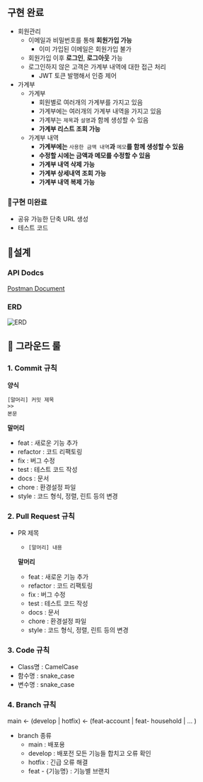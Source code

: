 ## 구현 완료

- 회원관리
    - 이메일과 비밀번호를 통해 **회원가입 가능**
        - 이미 가입된 이메일은 회원가입 불가
    - 회원가입 이후 **로그인**, **로그아웃** 가능
    - 로그인하지 않은 고객은 가계부 내역에 대한 접근 처리
        - JWT 토큰 발행해서 인증 제어
- 가계부
    - 가계부
        - 회원별로 여러개의 가계부를 가지고 있음
        - 가계부에는 여러개의 가계부 내역을 가지고 있음
        - 가계부는 `제목`과 `설명`과 함께 생성할 수 있음
        - **가계부 리스트 조회 가능**
    - 가계부 내역
        - **가계부에는** `사용한 금액 내역`**과** `메모`**를 함께 생성할 수 있음**
        - **수정할 시에는 금액과 메모를 수정할 수 있음**
        - **가계부 내역 삭제 가능**
        - **가계부 상세내역 조회 가능**
        - **가계부 내역 복제 가능**
        

### 🧡구현 미완료

- 공유 가능한 단축 URL 생성
- 테스트 코드

## 💛설계

### API Dodcs

[Postman Document](https://documenter.getpostman.com/view/10099049/2s93JowRLK) 

### ERD

![ERD](https://user-images.githubusercontent.com/57447658/223129478-773a3030-c7f5-4d3c-8302-0db1d226a4f0.png)


## 💚 그라운드 룰

### 1. Commit 규칙

**양식**

```
[말머리] 커밋 제목
>>
본문
```

**말머리**

- feat : 새로운 기능 추가
- refactor : 코드 리팩토링
- fix : 버그 수정
- test : 테스트 코드 작성
- docs : 문서
- chore : 환경설정 파일
- style : 코드 형식, 정렬, 린트 등의 변경

### 2. Pull Request 규칙

- PR 제목
    - `[말머리] 내용`
    
    **말머리**
    
    - feat : 새로운 기능 추가
    - refactor : 코드 리팩토링
    - fix : 버그 수정
    - test : 테스트 코드 작성
    - docs : 문서
    - chore : 환경설정 파일
    - style : 코드 형식, 정렬, 린트 등의 변경

### 3. Code 규칙

- Class명 : CamelCase
- 함수명 : snake_case
- 변수명 : snake_case

### 4. Branch 규칙

 main ← (develop | hotfix) ← (feat-account | feat- household | … )

- branch 종류
    - main : 배포용
    - develop : 배포전 모든 기능들 합치고 오류 확인
    - hotfix : 긴급 오류 해결
    - feat - {기능명} : 기능별 브랜치
